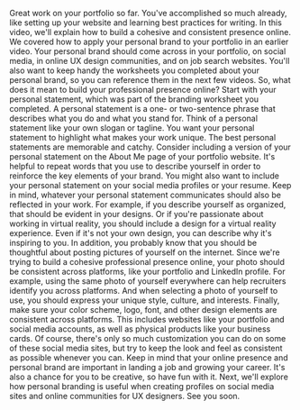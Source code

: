 
Great work on your portfolio so far. You've accomplished so much already, like setting up your website and learning best practices for writing. In this video, we'll explain how to build a cohesive and consistent presence online. We covered how to apply your personal brand to your portfolio in an earlier video. Your personal brand should come across in your portfolio, on social media, in online UX design communities, and on job search websites. You'll also want to keep handy the worksheets you completed about your personal brand, so you can reference them in the next few videos. So, what does it mean to build your professional presence online? Start with your personal statement, which was part of the branding worksheet you completed. A personal statement is a one- or two-sentence phrase that describes what you do and what you stand for. Think of a personal statement like your own slogan or tagline. You want your personal statement to highlight what makes your work unique. The best personal statements are memorable and catchy. Consider including a version of your personal statement on the About Me page of your portfolio website. It's helpful to repeat words that you use to describe yourself in order to reinforce the key elements of your brand. You might also want to include your personal statement on your social media profiles or your resume. Keep in mind, whatever your personal statement communicates should also be reflected in your work. For example, if you describe yourself as organized, that should be evident in your designs. Or if you're passionate about working in virtual reality, you should include a design for a virtual reality experience. Even if it's not your own design, you can describe why it's inspiring to you. In addition, you probably know that you should be thoughtful about posting pictures of yourself on the internet. Since we're trying to build a cohesive professional presence online, your photo should be consistent across platforms, like your portfolio and LinkedIn profile. For example, using the same photo of yourself everywhere can help recruiters identify you across platforms. And when selecting a photo of yourself to use, you should express your unique style, culture, and interests. Finally, make sure your color scheme, logo, font, and other design elements are consistent across platforms. This includes websites like your portfolio and social media accounts, as well as physical products like your business cards. Of course, there's only so much customization you can do on some of these social media sites, but try to keep the look and feel as consistent as possible whenever you can. Keep in mind that your online presence and personal brand are important in landing a job and growing your career. It's also a chance for you to be creative, so have fun with it. Next, we'll explore how personal branding is useful when creating profiles on social media sites and online communities for UX designers. See you soon.

